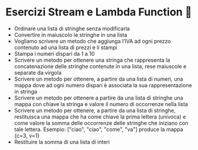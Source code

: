 # Esercizi Stream e Lambda Function 🛴

* Ordinare una lista di stringhe senza modificarla
* Convertire in maiuscolo le stringhe in una lista
* Vogliamo scrivere un metodo che aggiunga l’IVA ad ogni prezzo contenuto
  ad una lista di prezzi e li stampi
* Stampa i numeri dispari da 1 a 10
* Scrivere un metodo per ottenere una stringa che rappresenta la concatenazione
  delle stringhe contenute in una lista, rese maiuscole e separate da virgola
* Scrivere un metodo per ottenere, a partire da una lista di numeri, una mappa dove
  ad ogni numero dispari è associata la sua rappresentazione in stringa
* Scrivere un metodo per ottenere a partire da una lista di stringhe una mappa con
  chiave la stringa e valore il numero di occorrenze nella lista
* Scrivere un metodo per ottenere, a partire da una lista di stringhe, restituisca una
  mappa che ha come chiave la prima lettera (univoca) e come valore la somma delle
  occorrenze delle stringhe che iniziano con tale lettera.
  Esempio: ["ciao", "ciao", "come", "va"] produce la mappa {c=3, v=1}
* Restituire la somma di una lista di interi